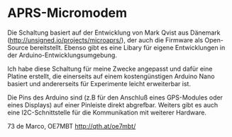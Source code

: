 # APRS-Micromodem

Die Schaltung basiert auf der Entwicklung von Mark Qvist aus Dänemark (http://unsigned.io/projects/microaprs/), der auch die Firmware als Open-Source bereitstellt. Ebenso gibt es eine Libary für eigene Entwicklungen in der Arduino-Entwicklungsumgebung.

Ich habe diese Schaltung für meine Zwecke angepasst und dafür eine Platine erstellt, die einerseits auf einem kostengünstigen Arduino Nano basiert und andererseits für Experimente leicht erweiterbar ist.

Die Pins des Arduino sind (z.B für den Anschluß eines GPS-Modules oder eines Displays) auf einer Pinleiste direkt abgrefbar. Weiters gibt es auch eine I2C-Schnittstelle für die Kommunikation mit weiterer Hardware.

73 de Marco, OE7MBT
http://qth.at/oe7mbt/
